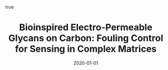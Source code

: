 ---
id: behanBioinspiredElectropermeableGlycans2020
title: 'Bioinspired Electro-Permeable Glycans on Carbon: Fouling Control for Sensing
  in Complex Matrices'
date: '2020-01-01'
authors:
- Behan, James A. and Myles, Adam and Iannaci, Alessandro and Whelan, Éadaoin and
  Scanlan, Eoin M. and Colavita, Paula E.
doi: 10.1016/j.carbon.2019.11.020
publication: 'In: *Carbon* 158'
publication_types:
- 1
selected: false
tags: []
projects: []
math: true
links:
- name: Publisher
  url: https://doi.org/10.1016/j.carbon.2019.11.020

---